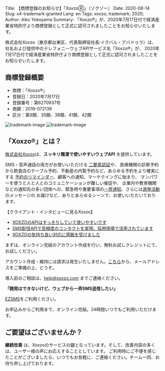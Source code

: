 Title: 【商標登録のお知らせ】「XoxzoⓇ」（ゾクゾー）
Date: 2020-08-14
Slug: x4-trademark-granted
Lang: en
Tags: xoxzo; trademark; 2020;
Author: Aiko Yokoyama
Summary: 「Xoxzo®」が、2020年7月17日付で経済産業省特許庁より商標登録として正式に認可されましたことをお知らせいたします。

株式会社Xoxzo（東京都台東区、代表取締役社長:イクバル・アバドゥラ）は、
社名および提供中のテレフォニーウェブAPIサービス名「Xoxzo®」が、
2020年7月17日付で経済産業省特許庁より商標登録として正式に認可されましたことをお知らせいたします。

## 商標登録概要

- 商標：「Xoxzo®」
- 登録日：2020年7月17日
- 登録番号：第6270937号
- 商願：2019-072139
- 区分：第9類、35類、38類、41類、42類

![trademark-image](/images/trademark_Page_1.png)
![trademark-image](/images/trademark_Page_2.png)

## 「Xoxzo®」とは？
[株式会社Xoxzo](https://www.xoxzo.com/ja/)は、__スッキリ簡潔で使いやすいウェブAPI__ を提供しています。

SMS・音声通話の両方がお使いいただける [二要素認証](https://www.xoxzo.com/ja/about/use-cases/two-factor-authentication/)や、
医療機関の診察予約から飲食店のテーブル予約、不動産の内覧予約など、あらゆる予約をより確実にする [予約のリマインダー](https://www.xoxzo.com/ja/about/use-cases/appointment-reminder/)、顧客への通知、マーケテイングに始まり、
マンパワーを使うと人と人とのコミュニケーションが難しい催促や、
企業内や教育機関などの通知先の多い団体への、緊急時や重要事項の[一斉通知](https://www.xoxzo.com/ja/about/use-cases/customer-alert-and-notification/)、さらには[選挙活動](https://www.xoxzo.com/ja/about/use-cases/election-campaign-message/) のメッセージの
お届けなど、ありとあらゆるシーンで、お使いいただいております。

【クライアント・インタビューに見るXoxzo】
- [XOXZOのAPIはすっきりしていて使いやすいです](https://blog.xoxzo.com/ja/2017/10/03/cms-interview/)
- [SMS配信APIで高頻度のコンタクトを実現、採用現場で活用されています](https://blog.xoxzo.com/ja/2017/12/04/careermart-interview/)
- [XOXZOの気持ち良い対応に感銘を受けました](https://blog.xoxzo.com/ja/2017/08/15/3pro-interview/)

まずは、オンライン完結のアカウント作成を行い、無料お試しクレジットにて、お試しください。

アカウント作成・維持には請求は発生いたしません。[こちら](https://www.xoxzo.com/ja/accounts/signup/)から、メールアドレスをご準備の上、どうぞ。

導入前のご相談は、help@xoxzo.com までご連絡ください。

__「開発はできないけど、ウェブから一斉SMS送信したい」__

[EZSMS](https://www.ezsms.biz/ja/)をご利用ください。

お申込みからご利用まで、オンライン完結。24時間いつでもご利用いただけます。

## ご要望はございませんか？

**継続改善** は、Xoxzoのサービスの鍵となっています。そして、改善内容の多くは、ユーザー様の声にお応えすることとしています。
ご利用時にご不便を感じたことがございましたら、いつでもお気軽に、ご連絡ください。チーム一同、お待ち申し上げております。
